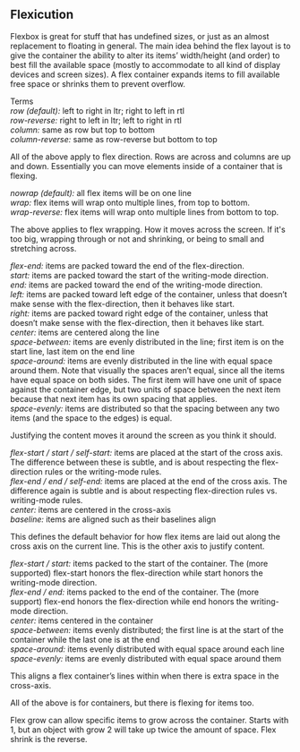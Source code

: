 ## Flexicution

Flexbox is great for stuff that has undefined sizes, or just as an almost replacement to floating in general. The main idea behind the flex layout is to give the container the ability to alter its items’ width/height (and order) to best fill the available space (mostly to accommodate to all kind of display devices and screen sizes). A flex container expands items to fill available free space or shrinks them to prevent overflow.  

Terms  
*row (default):* left to right in ltr; right to left in rtl  
*row-reverse:* right to left in ltr; left to right in rtl  
*column:* same as row but top to bottom  
*column-reverse:* same as row-reverse but bottom to top  

All of the above apply to flex direction. Rows are across and columns are up and down. Essentially you can move elements inside of a container that is flexing. 



*nowrap (default):* all flex items will be on one line  
*wrap:* flex items will wrap onto multiple lines, from top to bottom.  
*wrap-reverse:* flex items will wrap onto multiple lines from bottom to top.  

The above applies to flex wrapping. How it moves across the screen. If it's too big, wrapping through or not and shrinking, or being to small and stretching across.  


*flex-end:* items are packed toward the end of the flex-direction.  
*start:* items are packed toward the start of the writing-mode direction.  
*end:* items are packed toward the end of the writing-mode direction.  
*left:* items are packed toward left edge of the container, unless that doesn’t make sense with the flex-direction, then it behaves like start.  
*right:* items are packed toward right edge of the container, unless that doesn’t make sense with the flex-direction, then it behaves like start.  
*center:* items are centered along the line  
*space-between:* items are evenly distributed in the line; first item is on the start line, last item on the end line  
*space-around:* items are evenly distributed in the line with equal space around them. Note that visually the spaces aren’t equal, since all the items have equal space on both sides. The first item will have one unit of space against the container edge, but two units of space between the next item because that next item has its own spacing that applies.  
*space-evenly:* items are distributed so that the spacing between any two items (and the space to the edges) is equal.  

Justifying the content moves it around the screen as you think it should.   

*flex-start / start / self-start:* items are placed at the start of the cross axis. The difference between these is subtle, and is about respecting the flex-direction rules or the writing-mode rules.  
*flex-end / end / self-end:* items are placed at the end of the cross axis. The difference again is subtle and is about respecting flex-direction rules vs. writing-mode rules.  
*center:* items are centered in the cross-axis  
*baseline:* items are aligned such as their baselines align  

This defines the default behavior for how flex items are laid out along the cross axis on the current line. This is the other axis to justify content.  



*flex-start / start:* items packed to the start of the container. The (more supported) flex-start honors the flex-direction while start honors the writing-mode direction.  
*flex-end / end:* items packed to the end of the container. The (more support) flex-end honors the flex-direction while end honors the writing-mode direction.  
*center:* items centered in the container  
*space-between:* items evenly distributed; the first line is at the start of the container while the last one is at the end  
*space-around:* items evenly distributed with equal space around each line  
*space-evenly:* items are evenly distributed with equal space around them  

This aligns a flex container’s lines within when there is extra space in the cross-axis.  

All of the above is for containers, but there is flexing for items too.  

Flex grow can allow specific items to grow across the container. Starts with 1, but an object with grow 2 will take up twice the amount of space. Flex shrink is the reverse.  



